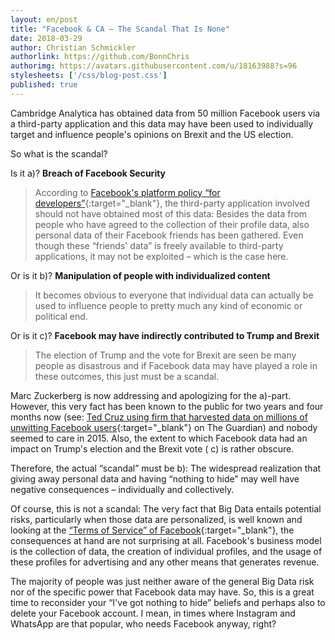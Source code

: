 ```yaml
---
layout: en/post
title: "Facebook & CA – The Scandal That Is None"
date: 2018-03-29
author: Christian Schmickler
authorlink: https://github.com/BonnChris
authorimg: https://avatars.githubusercontent.com/u/18163988?s=96
stylesheets: ['/css/blog-post.css']
published: true
---
```

Cambridge Analytica has obtained data from 50 million Facebook users via a third-party application and this data may have been used to individually target and influence people's opinions on Brexit and the US election.

So what is the scandal?

Is it a)? **Breach of Facebook Security**
> According to [Facebook's platform policy “for developers”](https://developers.facebook.com/policy){:target="_blank"}, the third-party application involved should not have obtained most of this data: Besides the data from people who have agreed to the collection of their profile data, also personal data of their Facebook friends has been gathered. Even though these “friends' data” is freely available to third-party applications, it may not be exploited – which is the case here.

Or is it b)? **Manipulation of people with individualized content**
> It becomes obvious to everyone that individual data can actually be used to influence people to pretty much any kind of economic or political end.

Or is it c)? **Facebook may have indirectly contributed to Trump and Brexit**
> The election of Trump and the vote for Brexit are seen be many people as disastrous and if Facebook data may have played a role in these outcomes, this just must be a scandal.

Marc Zuckerberg is now addressing and apologizing for the a)-part. However, this very fact has been known to the public for two years and four months now (see: [Ted Cruz using firm that harvested data on millions of unwitting Facebook users](https://www.theguardian.com/us-news/2015/dec/11/senator-ted-cruz-president-campaign-facebook-user-data){:target="_blank"} on The Guardian) and nobody seemed to care in 2015. Also, the extent to which Facebook data had an impact on Trump's election and the Brexit vote (<i class="fas fa-arrow-right" aria-hidden="true"></i> c) is rather obscure.

Therefore, the actual “scandal” must be b): The widespread realization that giving away personal data and having “nothing to hide” may well have negative consequences – individually and collectively.

Of course, this is not a scandal: The very fact that Big Data entails potential risks, particularly when those data are personalized, is well known and looking at the [“Terms of Service” of Facebook](https://www.facebook.com/terms){:target="_blank"}, the consequences at hand are not surprising at all. Facebook's business model is the collection of data, the creation of individual profiles, and the usage of these profiles for advertising and any other means that generates revenue.

The majority of people was just neither aware of the general Big Data risk nor of the specific power that Facebook data may have.
So, this is a great time to reconsider your “I've got nothing to hide” beliefs and perhaps also to delete your Facebook account. I mean, in times where Instagram and WhatsApp are that popular, who needs Facebook anyway, right?
